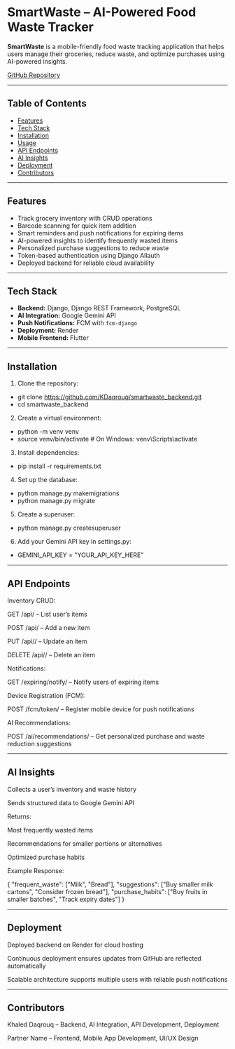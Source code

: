 # SmartWaste – AI-Powered Food Waste Tracker

**SmartWaste** is a mobile-friendly food waste tracking application that helps users manage their groceries, reduce waste, and optimize purchases using AI-powered insights.

[GitHub Repository](https://github.com/KDaqrouq/smartwaste_backend)

---

## Table of Contents

- [Features](#features)  
- [Tech Stack](#tech-stack)  
- [Installation](#installation)  
- [Usage](#usage)  
- [API Endpoints](#api-endpoints)  
- [AI Insights](#ai-insights)  
- [Deployment](#deployment)  
- [Contributors](#contributors)  

---

## Features

- Track grocery inventory with CRUD operations  
- Barcode scanning for quick item addition  
- Smart reminders and push notifications for expiring items  
- AI-powered insights to identify frequently wasted items  
- Personalized purchase suggestions to reduce waste  
- Token-based authentication using Django Allauth  
- Deployed backend for reliable cloud availability  

---

## Tech Stack

- **Backend:** Django, Django REST Framework, PostgreSQL  
- **AI Integration:** Google Gemini API  
- **Push Notifications:** FCM with `fcm-django`  
- **Deployment:** Render  
- **Mobile Frontend:** Flutter  

---

## Installation

1. Clone the repository:

- git clone https://github.com/KDaqrouq/smartwaste_backend.git
- cd smartwaste_backend
  
2. Create a virtual environment:

- python -m venv venv
- source venv/bin/activate  # On Windows: venv\Scripts\activate

3. Install dependencies:

- pip install -r requirements.txt

4. Set up the database:

- python manage.py makemigrations
- python manage.py migrate

5. Create a superuser:

- python manage.py createsuperuser

6. Add your Gemini API key in settings.py:

- GEMINI_API_KEY = "YOUR_API_KEY_HERE"

---

## API Endpoints
Inventory CRUD:

GET /api/ – List user’s items

POST /api/ – Add a new item

PUT /api/<id>/ – Update an item

DELETE /api/<id>/ – Delete an item

Notifications:

GET /expiring/notify/ – Notify users of expiring items

Device Registration (FCM):

POST /fcm/token/ – Register mobile device for push notifications

AI Recommendations:

POST /ai/recommendations/ – Get personalized purchase and waste reduction suggestions

---

## AI Insights

Collects a user’s inventory and waste history

Sends structured data to Google Gemini API

Returns:

Most frequently wasted items

Recommendations for smaller portions or alternatives

Optimized purchase habits

Example Response:

{
  "frequent_waste": ["Milk", "Bread"],
  "suggestions": ["Buy smaller milk cartons", "Consider frozen bread"],
  "purchase_habits": ["Buy fruits in smaller batches", "Track expiry dates"]
}

---

## Deployment
Deployed backend on Render for cloud hosting

Continuous deployment ensures updates from GitHub are reflected automatically

Scalable architecture supports multiple users with reliable push notifications

---

## Contributors
Khaled Daqrouq – Backend, AI Integration, API Development, Deployment

Partner Name – Frontend, Mobile App Development, UI/UX Design
